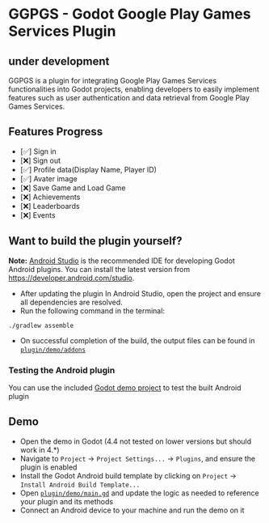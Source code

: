 # GGPGS - Godot Google Play Games Services Plugin
## under development
GGPGS is a plugin for integrating Google Play Games Services functionalities into Godot projects, enabling developers to easily implement features such as user authentication and data retrieval from Google Play Games Services.

## Features Progress
- [✅] Sign in
- [❌] Sign out
- [✅] Profile data(Display Name, Player ID)
- [✅] Avater image
- [❌] Save Game and Load Game
- [❌] Achievements
- [❌] Leaderboards
- [❌] Events


## Want to build the plugin yourself?
**Note:** [Android Studio](https://developer.android.com/studio) is the recommended IDE for
developing Godot Android plugins. 
You can install the latest version from https://developer.android.com/studio.
- After updating the plugin In Android Studio, open the project and ensure all dependencies are resolved.
- Run the following command in the terminal:
```.
./gradlew assemble
```
- On successful completion of the build, the output files can be found in [`plugin/demo/addons`](plugin/demo/addons)

### Testing the Android plugin
You can use the included [Godot demo project](plugin/demo/project.godot) to test the built Android 
plugin



## Demo

- Open the demo in Godot (4.4 not tested on lower versions but should work in 4.*)
- Navigate to `Project` -> `Project Settings...` -> `Plugins`, and ensure the plugin is enabled
- Install the Godot Android build template by clicking on `Project` -> `Install Android Build Template...`
- Open [`plugin/demo/main.gd`](plugin/demo/main.gd) and update the logic as needed to reference 
  your plugin and its methods
- Connect an Android device to your machine and run the demo on it


